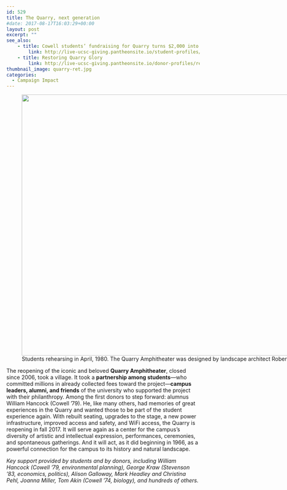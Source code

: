 ```yaml
---
id: 529
title: The Quarry, next generation
#date: 2017-08-17T16:03:29+00:00
layout: post
excerpt: ""
see_also:
	- title: Cowell students’ fundraising for Quarry turns $2,000 into $30,000
		link: http://live-ucsc-giving.pantheonsite.io/student-profiles/cowell-students-fundraising-quarry-turns-2000-30000/
	- title: Restoring Quarry Glory
		link: http://live-ucsc-giving.pantheonsite.io/donor-profiles/restoring-quarry-glory/
thumbnail_image: quarry-ret.jpg
categories:
  - Campaign Impact
---
```

<figure id="attachment_541" style="width: 1024px" class="wp-caption alignright"><img class="wp-image-541 size-large" src="http://live-ucsc-giving.pantheonsite.io/wp-content/uploads/2017/08/quarry-ret-1024x681.jpg" alt="" width="1024" height="681" srcset="https://ucsc-giving.lndo.site/wp-content/uploads/2017/08/quarry-ret-1024x681.jpg 1024w, https://ucsc-giving.lndo.site/wp-content/uploads/2017/08/quarry-ret-300x200.jpg 300w, https://ucsc-giving.lndo.site/wp-content/uploads/2017/08/quarry-ret-768x511.jpg 768w" sizes="(max-width: 1024px) 100vw, 1024px" /><figcaption class="wp-caption-text">Students rehearsing in April, 1980. The Quarry Amphitheater was designed by landscape architect Robert Royston. (Photo courtesy of Barton-Gillet)</figcaption></figure> 

The reopening of the iconic and beloved **Quarry Amphitheater**, closed since 2006, took a village. It took a **partnership among students**—who committed millions in already collected fees toward the project—**campus leaders, alumni, and friends** of the university who supported the project with their philanthropy. Among the first donors to step forward: alumnus William Hancock (Cowell ’79). He, like many others, had memories of great experiences in the Quarry and wanted those to be part of the student experience again. With rebuilt seating, upgrades to the stage, a new power infrastructure, improved access and safety, and WiFi access, the Quarry is reopening in fall 2017. It will serve again as a center for the campus’s diversity of artistic and intellectual expression, performances, ceremonies, and spontaneous gatherings. And it will act, as it did beginning in 1966, as a powerful connection for the campus to its history and natural landscape.

_Key support provided by students and by donors, including William Hancock (Cowell &#8217;79, environmental planning), George Kraw (Stevenson &#8217;83, economics, politics), Alison Galloway, Mark Headley and Christina Pehl, Joanna Miller, Tom Akin (Cowell &#8217;74, biology), and hundreds of others._
